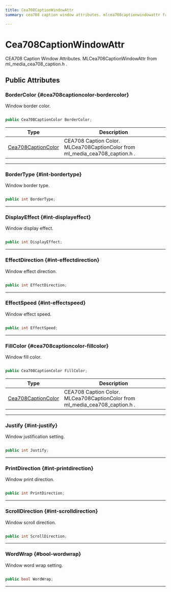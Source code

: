 ```yaml
---
title: Cea708CaptionWindowAttr
summary: cea708 caption window attributes. mlcea708captionwindowattr from ml-media-cea708-caption.h. 

---
```


# Cea708CaptionWindowAttr




CEA708 Caption Window Attributes.  MLCea708CaptionWindowAttr  from  ml&#95;media&#95;cea708&#95;caption.h .   





## Public Attributes

### BorderColor {#cea708captioncolor-bordercolor}

Window border color. 

```csharp

public Cea708CaptionColor BorderColor;

```

| Type | Description  | 
|--|--|
| [Cea708CaptionColor](/versioned_docs/version-14-Jun-2023/unity-api/api/UnityEngine.XR.MagicLeap/MLMedia/ParserCEA708/NativeBindings/UnityEngine.XR.MagicLeap.MLMedia.ParserCEA708.NativeBindings.Cea708CaptionColor.md) | CEA708 Caption Color.  MLCea708CaptionColor  from  ml&#95;media&#95;cea708&#95;caption.h .  |





-----------

### BorderType {#int-bordertype}

Window border type. 

```csharp

public int BorderType;

```






-----------

### DisplayEffect {#int-displayeffect}

Window display effect. 

```csharp

public int DisplayEffect;

```






-----------

### EffectDirection {#int-effectdirection}

Window effect direction. 

```csharp

public int EffectDirection;

```






-----------

### EffectSpeed {#int-effectspeed}

Window effect speed. 

```csharp

public int EffectSpeed;

```






-----------

### FillColor {#cea708captioncolor-fillcolor}

Window fill color. 

```csharp

public Cea708CaptionColor FillColor;

```

| Type | Description  | 
|--|--|
| [Cea708CaptionColor](/versioned_docs/version-14-Jun-2023/unity-api/api/UnityEngine.XR.MagicLeap/MLMedia/ParserCEA708/NativeBindings/UnityEngine.XR.MagicLeap.MLMedia.ParserCEA708.NativeBindings.Cea708CaptionColor.md) | CEA708 Caption Color.  MLCea708CaptionColor  from  ml&#95;media&#95;cea708&#95;caption.h .  |





-----------

### Justify {#int-justify}

Window justification setting. 

```csharp

public int Justify;

```






-----------

### PrintDirection {#int-printdirection}

Window print direction. 

```csharp

public int PrintDirection;

```






-----------

### ScrollDirection {#int-scrolldirection}

Window scroll direction. 

```csharp

public int ScrollDirection;

```






-----------

### WordWrap {#bool-wordwrap}

Window word wrap setting. 

```csharp

public bool WordWrap;

```






-----------

